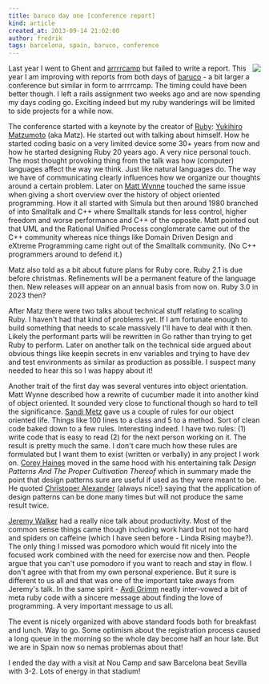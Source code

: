 ```yaml
---
title: baruco day one [conference report]
kind: article
created_at: 2013-09-14 21:02:00
author: fredrik
tags: barcelona, spain, baruco, conference
---
```


<img style="float:right" src="http://assets2013.baruco.org/assets/logo-3ff2130df4d6cf11e8bd7f1e3d72bb6d.png"/>

Last year I went to Ghent and [arrrrcamp](http://arrrrcamp.be/) but failed to write a report. This year I am improving with reports from both days of [baruco](http://www.baruco.org) - a bit larger a conference but similar in form to arrrrcamp. The timing could have been better though. I left a rails assignment two weeks ago and are now spending my days coding go. Exciting indeed but my ruby wanderings will be limited to side projects for a while now.

The conference started with a keynote by the creator of [Ruby](https://www.ruby-lang.org/en/): [Yukihiro Matzumoto](https://twitter.com/yukihiro_matz) (aka Matz). He started out with talking about himself. How he started coding basic on a very limited device some 30+ years from now and how he started designing Ruby 20 years ago. A very nice personal touch. The most thought provoking thing from the talk was how (computer) languages affect the way we think. Just like natural languages do. The way we have of communicating clearly influences how we organize our thoughts around a certain problem. Later on [Matt Wynne](http://blog.mattwynne.net/) touched the same issue when giving a short overview over the history of object oriented programming. How it all started with Simula but then around 1980 branched of into Smalltalk and C++ where Smalltalk stands for less control, higher freedom and worse performance and C++ of the opposite. Matt pointed out that UML and the Rational Unified Process conglomerate came out of the C++ community whereas nice things like Domain Driven Design and eXtreme Programming came right out of the Smalltalk community. (No C++ programmers around to defend it.)

Matz also told as a bit about future plans for Ruby core. Ruby 2.1 is due before christmas. Refinements will be a permanent feature of the language then. New releases will appear on an annual basis from now on. Ruby 3.0 in 2023 then?

After Matz there were two talks about technical stuff relating to scaling Ruby. I haven't had that kind of problems yet. If I am fortunate enough to build something that needs to scale massively I'll have to deal with it then. Likely the performant parts will be rewritten in Go rather than trying to get Ruby to perform. Later on another talk on the technical side argued about obvious things like keepin secrets in env variables and trying to have dev and test environments as similar as production as possible. I suspect many needed to hear this so I was happy about it!

Another trait of the first day was several ventures into object orientation. Matt Wynne described how a rewrite of cucumber made it into another kind of object oriented. It sounded very close to functional though so hard to tell the significance. [Sandi Metz](http://www.sandimetz.com/) gave us a couple of rules for our object oriented life. Things like 100 lines to a class and 5 to a method. Sort of clean code baked down to a few rules. Interesting indeed. I have two rules: (1) write code that is easy to read (2) for the next person working on it. The result is pretty much the same. I don't care much how these rules are formulated but I want them to exist (written or verbally) in any project I work on. [Corey Haines](http://coreyhaines.com/) moved in the same hood with his entertaining talk *Design Patterns And The Proper Cultivation Thereof* which in summary made the point that design patterns sure are useful if used as they were meant to be. He quoted [Christoper Alexander](http://c2.com/cgi/wiki?ChristopherAlexander) (always nice!) saying that the application of design patterns can be done many times but will not produce the same result twice.

[Jeremy Walker](https://twitter.com/iHiD) had a really nice talk about productivity. Most of the common sense things came though including work hard but not too hard and spiders on caffeine (which I have seen before - Linda Rising maybe?). The only thing I missed was pomodoro which would fit nicely into the focused work combined with the need for exercise now and then. People argue that you can't use pomodoro if you want to reach and stay in flow. I don't agree with that from my own personal experience. But it sure is different to us all and that was one of the important take aways from Jeremy's talk. In the same spirit - [Avdi Grimm](http://about.avdi.org/) neatly inter-vowed a bit of meta ruby code with a sincere message about finding the love of programming. A very important message to us all.

The event is nicely organized with above standard foods both for breakfast and lunch. Way to go. Some optimism about the registration process caused a long queue in the morning so the whole day become half an hour late. But we are in Spain now so nemas problemas about that! 

I ended the day with a visit at Nou Camp and saw Barcelona beat Sevilla with 3-2. Lots of energy in that stadium!
